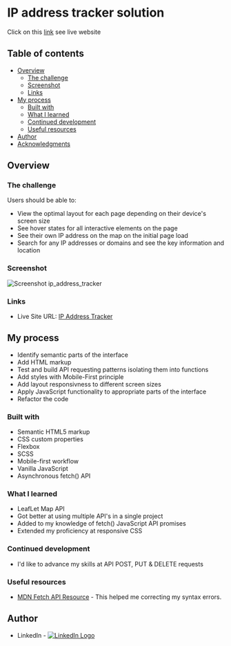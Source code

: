 # IP address tracker solution

Click on this [link](https://ip-address-tracker-js.netlify.app) see live website 

## Table of contents

- [Overview](#overview)
  - [The challenge](#the-challenge)
  - [Screenshot](#screenshot)
  - [Links](#links)
- [My process](#my-process)
  - [Built with](#built-with)
  - [What I learned](#what-i-learned)
  - [Continued development](#continued-development)
  - [Useful resources](#useful-resources)
- [Author](#author)
- [Acknowledgments](#acknowledgments)

## Overview

### The challenge

Users should be able to:

- View the optimal layout for each page depending on their device's screen size
- See hover states for all interactive elements on the page
- See their own IP address on the map on the initial page load
- Search for any IP addresses or domains and see the key information and location

### Screenshot

![Screenshot ip_address_tracker](https://user-images.githubusercontent.com/101958139/190835225-3abf0f06-3a1a-4208-ac03-76cee370e01c.png)

### Links

- Live Site URL: [IP Address Tracker](https://ip-address-tracker-js.netlify.app)

## My process

- Identify semantic parts of the interface
- Add HTML markup
- Test and build API requesting patterns isolating them into functions
- Add styles with Mobile-First principle
- Add layout responsivness to different screen sizes
- Apply JavaScript functionality to appropriate parts of the interface
- Refactor the code

### Built with

- Semantic HTML5 markup
- CSS custom properties
- Flexbox
- SCSS
- Mobile-first workflow
- Vanilla JavaScript
- Asynchronous fetch() API

### What I learned

- LeafLet Map API
- Got better at using multiple API's in a single project
- Added to my knowledge of fetch() JavaScript API promises
- Extended my proficiency at responsive CSS

### Continued development

- I'd like to advance my skills at API POST, PUT & DELETE requests

### Useful resources

- [MDN Fetch API Resource](https://developer.mozilla.org/en-US/docs/Web/API/Fetch_API) - This helped me correcting my syntax errors.

## Author

- LinkedIn - <a href="https://www.linkedin.com/in/vadim-fthv/">![LinkedIn Logo](https://user-images.githubusercontent.com/101958139/189750228-d0c111e2-6d7f-4fe7-8bb2-dbc13b28991e.png "LinkedIn")
</a>
